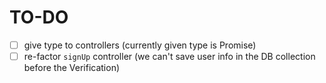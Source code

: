 # TO-DO

- [ ] give type to controllers (currently given type is Promise<any>)
- [ ] re-factor `signUp` controller (we can't save user info in the DB collection before the Verification)